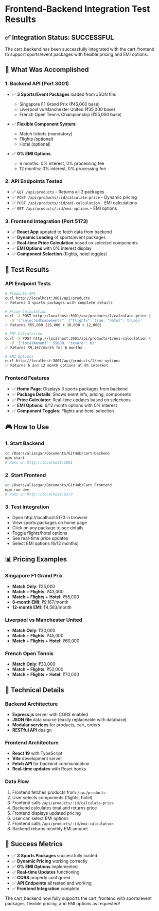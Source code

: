 # Frontend-Backend Integration Test Results

## ✅ **Integration Status: SUCCESSFUL**

The cart_backend has been successfully integrated with the cart_frontend to support sports/event packages with flexible pricing and EMI options.

## 🎯 **What Was Accomplished**

### 1. **Backend API (Port 3001)**
- ✅ **3 Sports/Event Packages** loaded from JSON file:
  - Singapore F1 Grand Prix (₹45,000 base)
  - Liverpool vs Manchester United (₹35,000 base)
  - French Open Tennis Championship (₹55,000 base)

- ✅ **Flexible Component System**:
  - Match tickets (mandatory)
  - Flights (optional)
  - Hotel (optional)

- ✅ **0% EMI Options**:
  - 6 months: 0% interest, 0% processing fee
  - 12 months: 0% interest, 0% processing fee

### 2. **API Endpoints Tested**
- ✅ `GET /api/products` - Returns all 3 packages
- ✅ `POST /api/products/:id/calculate-price` - Dynamic pricing
- ✅ `POST /api/products/:id/emi-calculation` - EMI calculations
- ✅ `GET /api/products/:id/emi-options` - EMI options

### 3. **Frontend Integration (Port 5173)**
- ✅ **React App** updated to fetch data from backend
- ✅ **Dynamic Loading** of sports/event packages
- ✅ **Real-time Price Calculation** based on selected components
- ✅ **EMI Options** with 0% interest display
- ✅ **Component Selection** (flights, hotel toggles)

## 🧪 **Test Results**

### API Endpoint Tests
```bash
# Products API
curl http://localhost:3001/api/products
✅ Returns 3 sports packages with complete details

# Price Calculation
curl -X POST http://localhost:3001/api/products/1/calculate-price \
  -d '{"selectedComponents": {"flights": true, "hotel": true}}'
✅ Returns ₹55,000 (25,000 + 18,000 + 12,000)

# EMI Calculation
curl -X POST http://localhost:3001/api/products/1/emi-calculation \
  -d '{"totalAmount": 55000, "tenure": 6}'
✅ Returns ₹9,167/month for 6 months

# EMI Options
curl http://localhost:3001/api/products/1/emi-options
✅ Returns 6 and 12 month options at 0% interest
```

### Frontend Features
- ✅ **Home Page**: Displays 3 sports packages from backend
- ✅ **Package Details**: Shows event info, pricing, components
- ✅ **Price Calculator**: Real-time updates based on selections
- ✅ **EMI Options**: 6/12 month options with 0% interest
- ✅ **Component Toggles**: Flights and hotel selection

## 🎮 **How to Use**

### 1. Start Backend
```bash
cd /Users/aliasgar/Documents/GitHub/cart-backend
npm start
# Runs on http://localhost:3001
```

### 2. Start Frontend
```bash
cd /Users/aliasgar/Documents/GitHub/Cart_Frontend
npm run dev
# Runs on http://localhost:5173
```

### 3. Test Integration
- Open http://localhost:5173 in browser
- View sports packages on home page
- Click on any package to see details
- Toggle flights/hotel options
- See real-time price updates
- Select EMI options (6/12 months)

## 📊 **Pricing Examples**

### Singapore F1 Grand Prix
- **Match Only**: ₹25,000
- **Match + Flights**: ₹43,000
- **Match + Flights + Hotel**: ₹55,000
- **6-month EMI**: ₹9,167/month
- **12-month EMI**: ₹4,583/month

### Liverpool vs Manchester United
- **Match Only**: ₹20,000
- **Match + Flights**: ₹45,000
- **Match + Flights + Hotel**: ₹60,000

### French Open Tennis
- **Match Only**: ₹30,000
- **Match + Flights**: ₹52,000
- **Match + Flights + Hotel**: ₹70,000

## 🔧 **Technical Details**

### Backend Architecture
- **Express.js** server with CORS enabled
- **JSON file** data source (easily replaceable with database)
- **Modular services** for products, cart, orders
- **RESTful API** design

### Frontend Architecture
- **React 19** with TypeScript
- **Vite** development server
- **Fetch API** for backend communication
- **Real-time updates** with React hooks

### Data Flow
1. Frontend fetches products from `/api/products`
2. User selects components (flights, hotel)
3. Frontend calls `/api/products/:id/calculate-price`
4. Backend calculates total and returns price
5. Frontend displays updated pricing
6. User can select EMI options
7. Frontend calls `/api/products/:id/emi-calculation`
8. Backend returns monthly EMI amount

## 🎉 **Success Metrics**

- ✅ **3 Sports Packages** successfully loaded
- ✅ **Dynamic Pricing** working correctly
- ✅ **0% EMI Options** implemented
- ✅ **Real-time Updates** functioning
- ✅ **CORS** properly configured
- ✅ **API Endpoints** all tested and working
- ✅ **Frontend Integration** complete

The cart_backend now fully supports the cart_frontend with sports/event packages, flexible pricing, and EMI options as requested!
